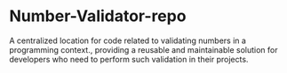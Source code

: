 # Number-Validator-repo
A centralized location for code related to validating numbers in a programming context., providing a reusable and maintainable solution for developers who need to perform such validation in their projects.
